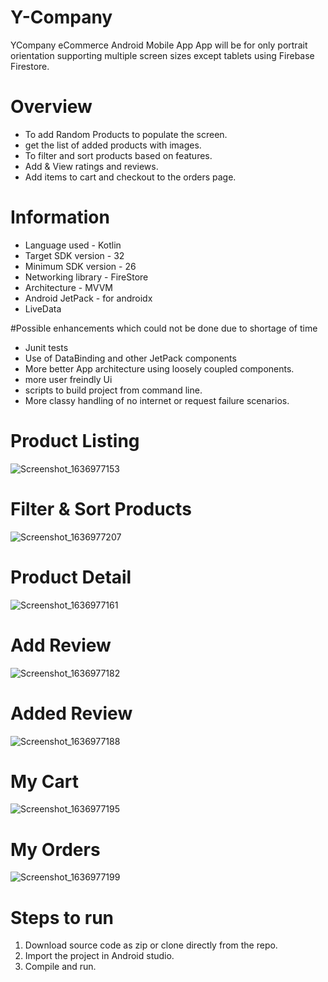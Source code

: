 # Y-Company
YCompany eCommerce Android Mobile App
App will be for only portrait orientation supporting multiple screen sizes except tablets using Firebase Firestore.

 
# Overview
* To add Random Products to populate the screen.
* get the list of added products with images.
* To filter and sort products based on features.
* Add & View ratings and reviews.
* Add items to cart and checkout to the orders page.



# Information

* Language used - Kotlin
* Target SDK version - 32
* Minimum SDK version - 26
* Networking library - FireStore
* Architecture - MVVM
* Android JetPack - for androidx
* LiveData

#Possible enhancements which could not be done due to shortage of time

* Junit tests
* Use of DataBinding and other JetPack components
* More better App architecture using loosely coupled components.
* more user freindly Ui
* scripts to build project from command line.
* More classy handling of no internet or request failure scenarios.


# Product Listing

![Screenshot_1636977153](https://user-images.githubusercontent.com/30398726/141778892-ec52aa4d-db1a-4dd5-8021-bdb7f1a7f46c.png)


# Filter & Sort Products

![Screenshot_1636977207](https://user-images.githubusercontent.com/30398726/141778912-e796f1f9-d006-44da-82a1-34cef434851d.png)

# Product Detail

![Screenshot_1636977161](https://user-images.githubusercontent.com/30398726/141778899-8b5b4d3e-3692-4916-97e4-d50a5c849d5a.png)

# Add Review

![Screenshot_1636977182](https://user-images.githubusercontent.com/30398726/141778904-a121f96f-60f9-4dce-9a75-74ef832b7590.png)

# Added Review

![Screenshot_1636977188](https://user-images.githubusercontent.com/30398726/141778907-f2c66f0e-fa6a-49ab-b4e6-a4b6bb9b7c1b.png)

# My Cart

![Screenshot_1636977195](https://user-images.githubusercontent.com/30398726/141778909-b153a86d-3a9b-4558-9ab0-657fab5267c8.png)

# My Orders
![Screenshot_1636977199](https://user-images.githubusercontent.com/30398726/141778911-be709438-7c15-4361-85b7-31e0550b51d8.png)





# Steps to run
1. Download source code as zip or clone directly from the repo.
2. Import the project in Android studio.
3. Compile and run. 

